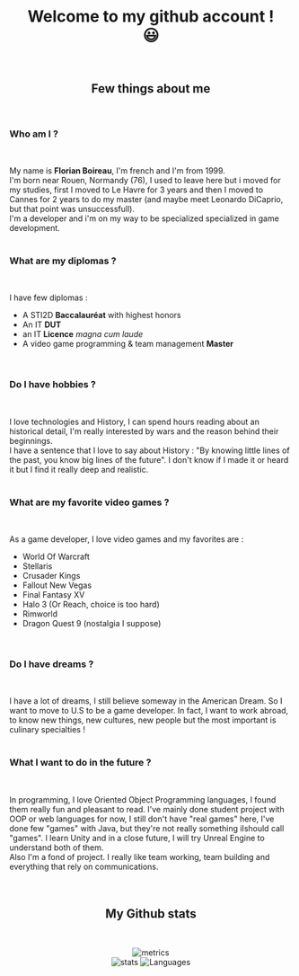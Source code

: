 <!--
**Skulls23/Skulls23** is a ✨ _special_ ✨ repository because its `README.md` (this file) appears on your GitHub profile. -->

<h1 align="center">Welcome to my github account !<br/>😃</h1>
<br/>

<h2 align="center">Few things about me</h2>
<br/>


<h3>Who am I ?</h3>
<br/>


My name is <b>Florian Boireau</b>, I'm french and I'm from 1999. <br/>
I'm born near Rouen, Normandy (76), I used to leave here but i moved for my studies, first I moved to Le Havre for 3 years and then I moved to Cannes for 2 years to do my master (and maybe meet Leonardo DiCaprio, but that point was unsuccessfull).<br/>
I'm a developer and i'm on my way to be specialized specialized in game development.<br/>
<br/>


<h3>What are my diplomas ?</h3>
<br/>


I have few diplomas :

   <ul>
     <li>A STI2D <b>Baccalauréat</b> with highest honors</li>
     <li>An IT <b>DUT</b></li>
     <li>an IT <b>Licence</b> <i>magna cum laude</i></li>
     <li>A video game programming & team management <b>Master</b></li>
   </ul>
<br/>

   
<h3>Do I have hobbies ?</h3>
<br/>


I love technologies and History, I can spend hours reading about an historical detail, I'm really interested by wars and the reason behind their beginnings.<br/>
I have a sentence that I love to say about History : "By knowing little lines of the past, you know big lines of the future". I don't know if I made it or heard it but I find it really deep and realistic.<br/>
<br/>


<h3>What are my favorite video games ?</h3>
<br/>


As a game developer, I love video games and my favorites are :
 
 <ul>
   <li>World Of Warcraft</li>
   <li>Stellaris</li>
   <li>Crusader Kings</li>
   <li>Fallout New Vegas</i></li>
   <li>Final Fantasy XV</li>
   <li>Halo 3 (Or Reach, choice is too hard)</li>
   <li>Rimworld</li>
   <li>Dragon Quest 9 (nostalgia I suppose)</li>
  </ul>
<br/>


<h3>Do I have dreams ?</h3>
<br/>


I have a lot of dreams, I still believe someway in the American Dream. So I want to move to U.S to be a game developer. In fact, I want to work abroad, to know new things, new cultures, new people but the most important is culinary specialties !<br/>
<br/>


<h3>What I want to do in the future ?</h3>
<br/>


In programming, I love Oriented Object Programming languages, I found them really fun and pleasant to read. I've mainly done student project with OOP or web languages for now, I still don't have "real games" here, I've done few "games" with Java, but they're not really something iIshould call "games". I learn Unity and in a close future, I will try Unreal Engine to understand both of them.<br/>
Also I'm a fond of project. I really like team working, team building and everything that rely on communications.<br/>
<br/>
<br/>


<h2 align="center">My Github stats</h2>
<br/>


<!--
- 🔭 I’m currently working on many projects due to highschool.
- 🌱 I’m currently learning php.
- 👯 I’m looking to collaborate on ...
- 🤔 I’m looking for help with ...
- 💬 Ask me about ...
- 📫 How to reach me: florian.boireau.pro@hotmail.com
- 😄 Pronouns: ...
- ⚡ Fun fact: ...
-->


<div align="center">
   
![metrics](https://metrics.lecoq.io/Skulls23?template=classic&config.timezone=Europe%2FParis&config.animated=true)
<br/>
![stats](https://github-readme-stats.vercel.app/api?username=Skulls23&hide_border=true&theme=midnight-purple&show_icons=true&count_private=true)
![Languages](https://github-readme-stats.vercel.app/api/top-langs/?username=Skulls23&hide_border=true&hide=shaderlab&layout=compact&theme=midnight-purple&langs_count=10)

</div>

